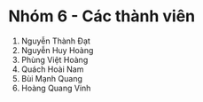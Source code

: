 # Nhóm 6 - Các thành viên 
1. Nguyễn Thành Đạt
2. Nguyễn Huy Hoàng
3. Phùng Việt Hoàng
4. Quách Hoài Nam
5. Bùi Mạnh Quang
6. Hoàng Quang Vinh
